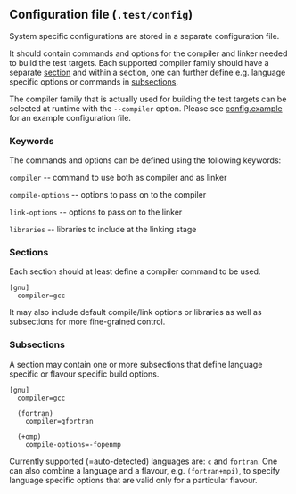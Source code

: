 ## Configuration file (`.test/config`)

System specific configurations are stored in a separate configuration file.

It should contain commands and options for the compiler and linker needed to
build the test targets. Each supported compiler family should have a separate
[section](#sections) and within a section, one can further define e.g.
language specific options or commands in [subsections](#subsections).

The compiler family that is actually used for building the test targets can be
selected at runtime with the `--compiler` option. Please see
[config.example](config.example) for an example configuration file.


### Keywords

The commands and options can be defined using the following keywords:

`compiler` -- command to use both as compiler and as linker

`compile-options` -- options to pass on to the compiler

`link-options` -- options to pass on to the linker

`libraries` -- libraries to include at the linking stage


### Sections

Each section should at least define a compiler command to be used.

```
[gnu]
  compiler=gcc
```

It may also include default compile/link options or libraries as well as
subsections for more fine-grained control.


### Subsections

A section may contain one or more subsections that define language specific
or flavour specific build options.

```
[gnu]
  compiler=gcc

  (fortran)
    compiler=gfortran

  (+omp)
    compile-options=-fopenmp
```

Currently supported (=auto-detected) languages are: `c` and `fortran`. One can
also combine a language and a flavour, e.g. `(fortran+mpi)`, to specify
language specific options that are valid only for a particular flavour.

